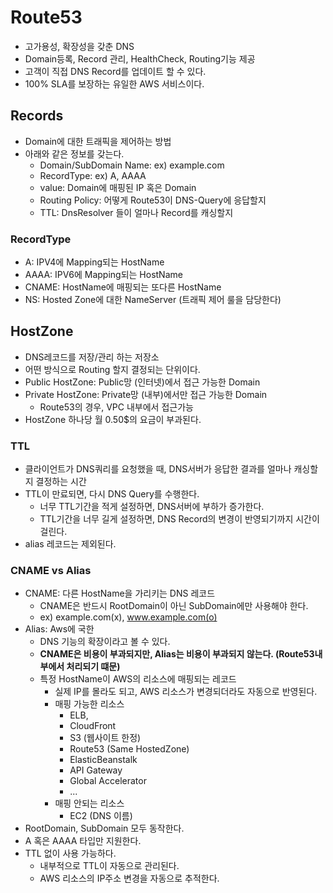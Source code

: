 # Route53
- 고가용성, 확장성을 갖춘 DNS
- Domain등록, Record 관리, HealthCheck, Routing기능 제공
- 고객이 직접 DNS Record를 업데이트 할 수 있다.
- 100% SLA를 보장하는 유일한 AWS 서비스이다.

## Records
- Domain에 대한 트래픽을 제어하는 방법
- 아래와 같은 정보를 갖는다.
  - Domain/SubDomain Name: ex) example.com
  - RecordType: ex) A, AAAA
  - value: Domain에 매핑된 IP 혹은 Domain
  - Routing Policy: 어떻게 Route53이 DNS-Query에 응답할지
  - TTL: DnsResolver 들이 얼마나 Record를 캐싱할지

### RecordType
- A: IPV4에 Mapping되는 HostName
- AAAA: IPV6에 Mapping되는 HostName
- CNAME: HostName에 매핑되는 또다른 HostName 
- NS: Hosted Zone에 대한 NameServer (트래픽 제어 룰을 담당한다)

## HostZone
- DNS레코드를 저장/관리 하는 저장소
- 어떤 방식으로 Routing 할지 결정되는 단위이다.
- Public HostZone: Public망 (인터넷)에서 접근 가능한 Domain
- Private HostZone: Private망 (내부)에서만 접근 가능한 Domain
  - Route53의 경우, VPC 내부에서 접근가능
- HostZone 하나당 월 0.50$의 요금이 부과된다.

### TTL
- 클라이언트가 DNS쿼리를 요청했을 때, DNS서버가 응답한 결과를 얼마나 캐싱할지 결정하는 시간
- TTL이 만료되면, 다시 DNS Query를 수행한다.
  - 너무 TTL기간을 적게 설정하면, DNS서버에 부하가 증가한다.
  - TTL기간을 너무 길게 설정하면, DNS Record의 변경이 반영되기까지 시간이 걸린다.
- alias 레코드는 제외된다.

### CNAME vs Alias
- CNAME: 다른 HostName을 가리키는 DNS 레코드
  - CNAME은 반드시 RootDomain이 아닌 SubDomain에만 사용해야 한다.
  - ex) example.com(x), www.example.com(o)
- Alias: Aws에 국한
  - DNS 기능의 확장이라고 볼 수 있다. 
  - **CNAME은 비용이 부과되지만, Alias는 비용이 부과되지 않는다. (Route53내부에서 처리되기 떄문)**
  - 특정 HostName이 AWS의 리소스에 매핑되는 레코드
    - 실제 IP를 몰라도 되고, AWS 리소스가 변경되더라도 자동으로 반영된다. 
    - 매핑 가능한 리소스
      - ELB,
      - CloudFront
      - S3 (웹사이트 한정)
      - Route53 (Same HostedZone)
      - ElasticBeanstalk
      - API Gateway
      - Global Accelerator
      - ...
    - 매핑 안되는 리소스
      - EC2 (DNS 이름)
- RootDomain, SubDomain 모두 동작한다.
- A 혹은 AAAA 타입만 지원한다.
- TTL 없이 사용 가능하다.
  - 내부적으로 TTL이 자동으로 관리된다.
  - AWS 리소스의 IP주소 변경을 자동으로 추적한다.